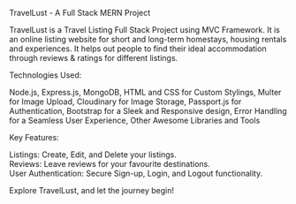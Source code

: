 TravelLust - A Full Stack MERN Project

TravelLust is a Travel Listing Full Stack Project using MVC Framework. It is an online listing website for short and
long-term homestays, housing rentals and experiences.
It helps out people to find their ideal accommodation through reviews & ratings for different listings.

Technologies Used:

Node.js, Express.js, MongoDB, HTML and CSS for Custom Stylings, Multer for Image Upload, Cloudinary for Image Storage, Passport.js for Authentication, Bootstrap for a Sleek and Responsive design, Error Handling for a Seamless User Experience, Other Awesome Libraries and Tools

Key Features:

Listings: Create, Edit, and Delete your listings.    
Reviews: Leave reviews for your favourite destinations.    
User Authentication: Secure Sign-up, Login, and Logout functionality.

Explore TravelLust, and let the journey begin! 
